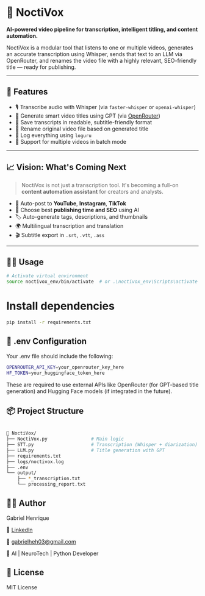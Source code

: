 # 🧠 NoctiVox

**AI-powered video pipeline for transcription, intelligent titling, and content automation.**

NoctiVox is a modular tool that listens to one or multiple videos, generates an accurate transcription using Whisper, sends that text to an LLM via OpenRouter, and renames the video file with a highly relevant, SEO-friendly title — ready for publishing.

---

## 🚀 Features

- 🎙️ Transcribe audio with Whisper (via `faster-whisper` or `openai-whisper`)
- 🧠 Generate smart video titles using GPT (via [OpenRouter](https://openrouter.ai))
- 📝 Save transcripts in readable, subtitle-friendly format
- 🪪 Rename original video file based on generated title
- 🧾 Log everything using `loguru`
- 🎯 Support for multiple videos in batch mode

---

## 📈 Vision: What's Coming Next

> NoctiVox is not just a transcription tool. It's becoming a full-on **content automation assistant** for creators and analysts.

- 📅 Auto-post to **YouTube**, **Instagram**, **TikTok**
- 🧠 Choose best **publishing time and SEO** using AI
- 🏷️ Auto-generate tags, descriptions, and thumbnails
- 🌍 Multilingual transcription and translation
- 🎬 Subtitle export in `.srt`, `.vtt`, `.ass`

---

## 🧑‍💻 Usage

```bash
# Activate virtual environment
source noctivox_env/bin/activate  # or .\noctivox_env\Scripts\activate on Windows
```

# Install dependencies
```bash
pip install -r requirements.txt
```


## 🔐 .env Configuration

Your .env file should include the following:

```bash
OPENROUTER_API_KEY=your_openrouter_key_here
HF_TOKEN=your_huggingface_token_here
```

These are required to use external APIs like OpenRouter (for GPT-based title generation) and Hugging Face models (if integrated in the future).


## 📦 Project Structure

```bash 

📁 NoctiVox/
├── NoctiVox.py                # Main logic
├── STT.py                     # Transcription (Whisper + diarization)
├── LLM.py                     # Title generation with GPT
├── requirements.txt
├── logs/noctivox.log
├── .env
└── output/
    ├── *_transcription.txt
    └── processing_report.txt
```

## 🙋‍♂️ Author

Gabriel Henrique 

🔗 [LinkedIn](https://www.linkedin.com/in/gabrielhenrique-tech/)

📧 gabrielheh03@gmail.com

🧠 AI | NeuroTech | Python Developer

## 📄 License

MIT License
